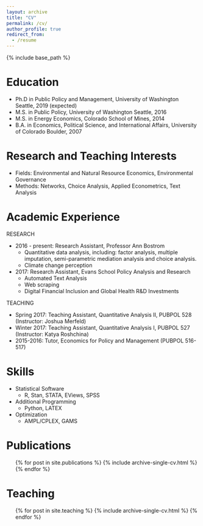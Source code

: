 ```yaml
---
layout: archive
title: "CV"
permalink: /cv/
author_profile: true
redirect_from:
  - /resume
---
```


{% include base_path %}

# Education
* Ph.D in Public Policy and Management, University of Washington Seattle, 2019 (expected)
* M.S. in Public Policy, University of Washington Seattle, 2016
* M.S. in Energy Economics, Colorado School of Mines, 2014
* B.A. in Economics, Political Science, and International Affairs, University of Colorado Boulder, 2007

# Research and Teaching Interests
* Fields: Environmental and Natural Resource Economics, Environmental Governance
* Methods: Networks, Choice Analysis, Applied Econometrics, Text Analysis

# Academic Experience
RESEARCH
* 2016 - present: Research Assistant, Professor Ann Bostrom
  * Quantitative data analysis, including: factor analysis, multiple imputation, semi-parametric mediation analysis and choice analysis.
  * Climate change perception
* 2017: Research Assistant, Evans School Policy Analysis and Research
  * Automated Text Analysis
  * Web scraping
  * Digital Financial Inclusion and Global Health R&D Investments

TEACHING
* Spring 2017: Teaching Assistant, Quantitative Analysis II, PUBPOL 528 (Instructor: Joshua Merfeld)
* Winter 2017: Teaching Assistant, Quantitative Analysis I, PUBPOL 527 (Instructor: Katya Roshchina)
* 2015-2016: Tutor, Economics for Policy and Management (PUBPOL 516-517)

# Skills
* Statistical Software
  * R, Stan, STATA, EViews, SPSS
* Additional Programming
  * Python, LATEX
* Optimization
  * AMPL/CPLEX, GAMS

# Publications

  <ul>{% for post in site.publications %}
    {% include archive-single-cv.html %}
  {% endfor %}</ul>
  
  
# Teaching
  <ul>{% for post in site.teaching %}
    {% include archive-single-cv.html %}
  {% endfor %}</ul>
  

